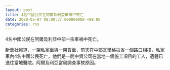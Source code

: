 ```yaml
---
layout: post
title: 4名中國公民在阿爾及利亞車禍中死亡
date: 2020-05-07 08:00:37.000000000 +08:00
categories: rss
---
```


4名中國公民在阿爾及利亞中部一宗車禍中死亡。

新華社報道，一架私家車與一架貨車，前天在中部瓦爾格拉省一個路口相撞，私家車內4名中國公民死亡，他們是一間中資公司在當地一個施工項目的工人，遺體已送往當地醫院。阿爾及利亞當局調查事故原因。
